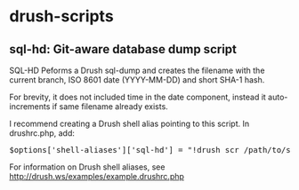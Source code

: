 drush-scripts
=============

## sql-hd: Git-aware database dump script

SQL-HD Peforms a Drush sql-dump and creates the filename with the current branch, ISO 8601 date (YYYY-MM-DD) and short SHA-1 hash.

For brevity, it does not included time in the date component, instead it auto-increments if same filename already exists.

I recommend creating a Drush shell alias pointing to this script. In drushrc.php, add:

<pre>$options['shell-aliases']['sql-hd'] = "!drush scr /path/to/sql-hd.php";</pre>

For information on Drush shell aliases, see http://drush.ws/examples/example.drushrc.php
